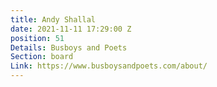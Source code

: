 ```yaml
---
title: Andy Shallal
date: 2021-11-11 17:29:00 Z
position: 51
Details: Busboys and Poets
Section: board
Link: https://www.busboysandpoets.com/about/
---
```


